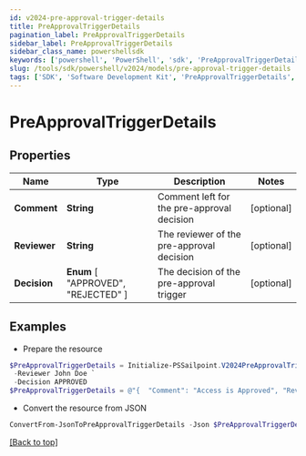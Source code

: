 ```yaml
---
id: v2024-pre-approval-trigger-details
title: PreApprovalTriggerDetails
pagination_label: PreApprovalTriggerDetails
sidebar_label: PreApprovalTriggerDetails
sidebar_class_name: powershellsdk
keywords: ['powershell', 'PowerShell', 'sdk', 'PreApprovalTriggerDetails', 'V2024PreApprovalTriggerDetails'] 
slug: /tools/sdk/powershell/v2024/models/pre-approval-trigger-details
tags: ['SDK', 'Software Development Kit', 'PreApprovalTriggerDetails', 'V2024PreApprovalTriggerDetails']
---
```



# PreApprovalTriggerDetails

## Properties

Name | Type | Description | Notes
------------ | ------------- | ------------- | -------------
**Comment** | **String** | Comment left for the pre-approval decision | [optional] 
**Reviewer** | **String** | The reviewer of the pre-approval decision | [optional] 
**Decision** |  **Enum** [  "APPROVED",    "REJECTED" ] | The decision of the pre-approval trigger | [optional] 

## Examples

- Prepare the resource
```powershell
$PreApprovalTriggerDetails = Initialize-PSSailpoint.V2024PreApprovalTriggerDetails  -Comment Access is Approved `
 -Reviewer John Doe `
 -Decision APPROVED
$PreApprovalTriggerDetails = @"{  "Comment": "Access is Approved", "Reviewer": "John Doe", "Decision": "APPROVED" }"@
```

- Convert the resource from JSON
```powershell
ConvertFrom-JsonToPreApprovalTriggerDetails -Json $PreApprovalTriggerDetails
```


[[Back to top]](#) 

